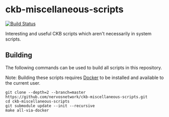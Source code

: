 # ckb-miscellaneous-scripts

[![Build Status](https://travis-ci.com/nervosnetwork/ckb-miscellaneous-scripts.svg?branch=master)](https://travis-ci.com/nervosnetwork/ckb-miscellaneous-scripts)

Interesting and useful CKB scripts which aren't necessarily in system scripts.

## Building

The following commands can be used to build all scripts in this repository.

Note: Building these scripts requires [Docker](https://docs.docker.com/engine/install/) to be installed and available to the current user.

```
git clone --depth=2 --branch=master https://github.com/nervosnetwork/ckb-miscellaneous-scripts.git
cd ckb-miscellaneous-scripts
git submodule update --init --recursive
make all-via-docker
```
